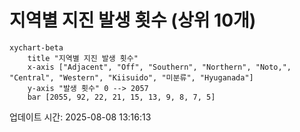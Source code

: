 # 지역별 지진 발생 횟수 (상위 10개)

```mermaid
xychart-beta
    title "지역별 지진 발생 횟수"
    x-axis ["Adjacent", "Off", "Southern", "Northern", "Noto,", "Central", "Western", "Kiisuido", "미분류", "Hyuganada"]
    y-axis "발생 횟수" 0 --> 2057
    bar [2055, 92, 22, 21, 15, 13, 9, 8, 7, 5]
```

업데이트 시간: 2025-08-08 13:16:13

